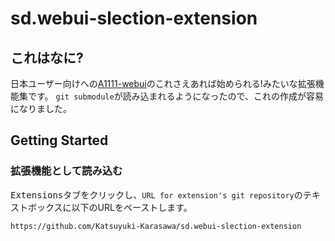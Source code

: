 # sd.webui-slection-extension
## これはなに?
日本ユーザー向けへの[A1111-webui](https://github.com/AUTOMATIC1111/stable-diffusion-webui)のこれさえあれば始められる!みたいな拡張機能集です。
`git submodule`が読み込まれるようになったので、これの作成が容易になりました。

## Getting Started
### 拡張機能として読み込む  
<kbd>Extensions</kbd>タブをクリックし、`URL for extension's git repository`のテキストボックスに以下のURLをペーストします。
```
https://github.com/Katsuyuki-Karasawa/sd.webui-slection-extension
```
